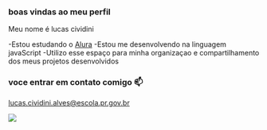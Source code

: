 ###  boas vindas ao meu perfil

Meu nome é lucas cividini

-Estou estudando o [Alura](https://www.alura.com.br)
-Estou  me desenvolvendo na linguagem javaScript
-Utilizo esse espaço para minha organizaçao e compartilhamento dos meus projetos desenvolvidos

### voce entrar em contato comigo 📫

lucas.cividini.alves@escola.pr.gov.br

![](https://media.tenor.com/oci6wGyueZ4AAAAC/homer-simpson-bart-simpson.gif)
